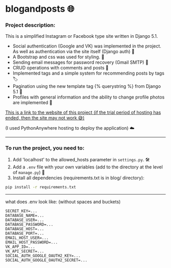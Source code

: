 # blogandposts 🌐

### Project description:
This is a simplified Instagram or Facebook type site written in Django 5.1. 
- Social authentication (Google and VK) was implemented in the project. As well as authentication via the site itself (Django auth) 🔑
- A Bootstrap and css was used for styling. 🎨
- Sending email messages for password recovery (Gmail SMTP) 📧
- CRUD operations with comments and posts 📝
- Implemented tags and a simple system for recommending posts by tags 🏷️
- Pagination using the new template tag {% querystring %} from Django 5.1 📄
- Profiles with general information and the ability to change profile photos are implemented 👤

[This is a link to the website of this project (if the trial period of hosting has ended, then the site may not work 😅)](https://blogandposts.pythonanywhere.com/)

(I used PythonAnywhere hosting to deploy the application) ☁️

_______________________________________________________________________________________
### To run the project, you need to:
1) Add 'localhost' to the allowed_hosts parameter in `settings.py`. 🛠️
2) Add a `.env` file with your own variables (add to the directory at the level of `manage.py`) 📂
3) Install all dependencies (requirements.txt is in blog/ directory): 
```bash
pip install -r requirements.txt 
```

_______________________________________________________________________________________
what does .env look like:
(without spaces and buckets)
```plaintext
SECRET_KEY=...
DATABASE_NAME=...
DATABASE_USER=...
DATABASE_PASSWORD=...
DATABASE_HOST=...
DATABASE_PORT=...
EMAIL_HOST_USER=...
EMAIL_HOST_PASSWORD=...
VK_APP_ID=...
VK_API_SECRET=...
SOCIAL_AUTH_GOOGLE_OAUTH2_KEY=...
SOCIAL_AUTH_GOOGLE_OAUTH2_SECRET=...
```
